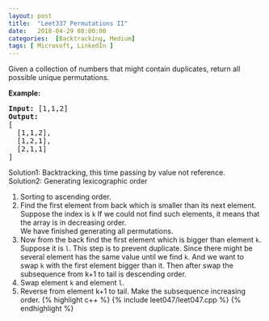 ```yaml
---
layout: post
title:  "Leet337 Permutations II"
date:   2018-04-29 08:00:00
categories:  [Backtracking, Medium]
tags: [ Microsoft, LinkedIn ]
---
```

<div><p>Given a collection of numbers that might contain duplicates, return all possible unique permutations.</p>

<p><strong>Example:</strong></p>

<pre><strong>Input:</strong> [1,1,2]
<strong>Output:</strong>
[
  [1,1,2],
  [1,2,1],
  [2,1,1]
]
</pre>
</div>

Solution1: Backtracking, this time passing by value not reference.  
Solution2: Generating lexicographic order  
1. Sorting to ascending order. 
2. Find the first element from back which is smaller than its next element. Suppose the index is `k` 
If we could not find such elements, it means that the array is in decreasing order.   
We have finished generating all permutations.
3. Now from the back find the first element which is bigger than element `k`. Suppose it is `l`. This step is to prevent duplicate. 
Since there might be several element has the same value until we find `k`. And we want to swap `k` with the first element bigger than it.
Then after swap the subsequence from k+1 to tail is descending order. 
4. Swap element `k` and element `l`.
5. Reverse from element k+1 to tail. Make the subsequence increasing order.
{% highlight c++ %}
{% include leet047/leet047.cpp %}
{% endhighlight %}
